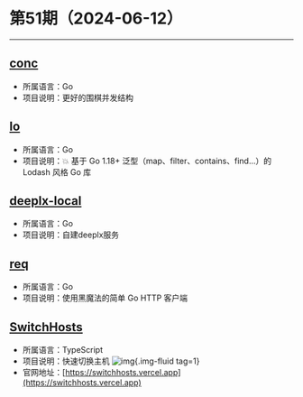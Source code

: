# 第51期（2024-06-12）

---
## [conc](https://github.com/sourcegraph/conc)
- 所属语言：Go
- 项目说明：更好的围棋并发结构

## [lo](https://github.com/samber/lo)
- 所属语言：Go
- 项目说明：💥 基于 Go 1.18+ 泛型（map、filter、contains、find...）的 Lodash 风格 Go 库

## [deeplx-local](https://github.com/ycvk/deeplx-local)
- 所属语言：Go
- 项目说明：自建deeplx服务

## [req](https://github.com/imroc/req)
- 所属语言：Go
- 项目说明：使用黑魔法的简单 Go HTTP 客户端

## [SwitchHosts](https://github.com/oldj/SwitchHosts)
- 所属语言：TypeScript
- 项目说明：快速切换主机
![img](https://ghfast.top/https://raw.githubusercontent.com/xiaoxuan6/weekly/main/docs/static/images/2024-06-12/1718202355.png){.img-fluid tag=1}
- 官网地址：[https://switchhosts.vercel.app](https://switchhosts.vercel.app)

